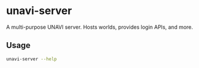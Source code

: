 # unavi-server

A multi-purpose UNAVI server.
Hosts worlds, provides login APIs, and more.

## Usage

```bash
unavi-server --help
```
